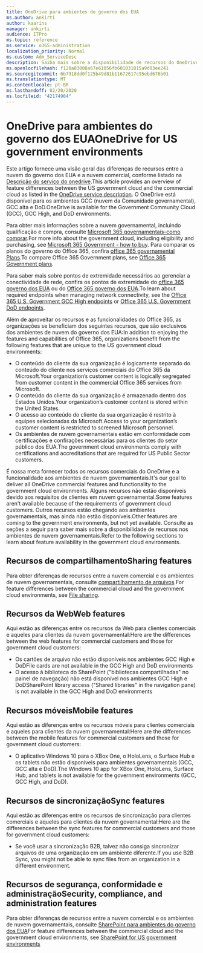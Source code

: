 ```yaml
---
title: OneDrive para ambientes do governo dos EUA
ms.author: ankirti
author: kaarins
manager: ankirti
audience: ITPro
ms.topic: reference
ms.service: o365-administration
localization_priority: Normal
ms.custom: Adm_ServiceDesc
description: Saiba mais sobre a disponibilidade de recursos do OneDrive para clientes de nuvem do governo dos EUA.
ms.openlocfilehash: f128a83008a67e61056fb601031815a9d83ee241
ms.sourcegitcommit: 6b7918dd0f125b49d81b11672617c95ebd676b01
ms.translationtype: MT
ms.contentlocale: pt-BR
ms.lasthandoff: 02/20/2020
ms.locfileid: "42174984"
---
```

# <a name="onedrive-for-us-government-environments"></a><span data-ttu-id="c7f75-103">OneDrive para ambientes do governo dos EUA</span><span class="sxs-lookup"><span data-stu-id="c7f75-103">OneDrive for US government environments</span></span>

<span data-ttu-id="c7f75-104">Este artigo fornece uma visão geral das diferenças de recursos entre a nuvem do governo dos EUA e a nuvem comercial, conforme listado na [Descrição do serviço do onedrive](/office365/servicedescriptions/onedrive-for-business-service-description).</span><span class="sxs-lookup"><span data-stu-id="c7f75-104">This article provides an overview of feature differences between the US government cloud and the commercial cloud as listed in the [OneDrive service description](/office365/servicedescriptions/onedrive-for-business-service-description).</span></span> <span data-ttu-id="c7f75-105">O OneDrive está disponível para os ambientes GCC (nuvem da Comunidade governamental), GCC alta e DoD.</span><span class="sxs-lookup"><span data-stu-id="c7f75-105">OneDrive is available for the Government Community Cloud (GCC), GCC High, and DoD environments.</span></span> 

<span data-ttu-id="c7f75-106">Para obter mais informações sobre a nuvem governamental, incluindo qualificação e compra, consulte [Microsoft 365 governamentais-como comprar](/office365/servicedescriptions/office-365-platform-service-description/office-365-us-government/microsoft-365-government-how-to-buy).</span><span class="sxs-lookup"><span data-stu-id="c7f75-106">For more info about the government cloud, including eligibility and purchasing, see [Microsoft 365 Government - how to buy](/office365/servicedescriptions/office-365-platform-service-description/office-365-us-government/microsoft-365-government-how-to-buy).</span></span> <span data-ttu-id="c7f75-107">Para comparar os planos do governo do Office 365, confira [office 365 governamental Plans](https://www.microsoft.com/microsoft-365/government/compare-office-365-government-plans?rtc=1#EligibilityRequirements).</span><span class="sxs-lookup"><span data-stu-id="c7f75-107">To compare Office 365 Government plans, see [Office 365 Government plans](https://www.microsoft.com/microsoft-365/government/compare-office-365-government-plans?rtc=1#EligibilityRequirements).</span></span>

<span data-ttu-id="c7f75-108">Para saber mais sobre pontos de extremidade necessários ao gerenciar a conectividade de rede, confira os pontos de extremidade do [office 365 governo dos EUA](/office365/enterprise/office-365-u-s-government-gcc-high-endpoints#sharepoint-online-and-onedrive-for-business) ou do [Office 365 governo dos EUA](/office365/enterprise/office-365-u-s-government-dod-endpoints#sharepoint-online-and-onedrive-for-business).</span><span class="sxs-lookup"><span data-stu-id="c7f75-108">To learn about required endpoints when managing network connectivity, see the [Office 365 U.S. Government GCC High endpoints](/office365/enterprise/office-365-u-s-government-gcc-high-endpoints#sharepoint-online-and-onedrive-for-business) or [Office 365 U.S. Government DoD endpoints](/office365/enterprise/office-365-u-s-government-dod-endpoints#sharepoint-online-and-onedrive-for-business).</span></span>

<span data-ttu-id="c7f75-109">Além de aproveitar os recursos e as funcionalidades do Office 365, as organizações se beneficiam dos seguintes recursos, que são exclusivos dos ambientes de nuvem do governo dos EUA:</span><span class="sxs-lookup"><span data-stu-id="c7f75-109">In addition to enjoying the features and capabilities of Office 365, organizations benefit from the following features that are unique to the US government cloud environments:</span></span>

-   <span data-ttu-id="c7f75-110">O conteúdo do cliente da sua organização é logicamente separado do conteúdo do cliente nos serviços comerciais do Office 365 da Microsoft.</span><span class="sxs-lookup"><span data-stu-id="c7f75-110">Your organization’s customer content is logically segregated from customer content in the commercial Office 365 services from Microsoft.</span></span>
-   <span data-ttu-id="c7f75-111">O conteúdo do cliente da sua organização é armazenado dentro dos Estados Unidos.</span><span class="sxs-lookup"><span data-stu-id="c7f75-111">Your organization’s customer content is stored within the United States.</span></span>
-   <span data-ttu-id="c7f75-112">O acesso ao conteúdo do cliente da sua organização é restrito à equipes selecionadas da Microsoft.</span><span class="sxs-lookup"><span data-stu-id="c7f75-112">Access to your organization’s customer content is restricted to screened Microsoft personnel.</span></span>
-   <span data-ttu-id="c7f75-113">Os ambientes de nuvem governamentais estão em conformidade com certificações e confirações necessárias para os clientes do setor público dos EUA.</span><span class="sxs-lookup"><span data-stu-id="c7f75-113">The government cloud environments comply with certifications and accreditations that are required for US Public Sector customers.</span></span>

<span data-ttu-id="c7f75-114">É nossa meta fornecer todos os recursos comerciais do OneDrive e a funcionalidade aos ambientes de nuvem governamentais.</span><span class="sxs-lookup"><span data-stu-id="c7f75-114">It's our goal to deliver all OneDrive commercial features and functionality to the government cloud environments.</span></span> <span data-ttu-id="c7f75-115">Alguns recursos não estão disponíveis devido aos requisitos de clientes em nuvem governamental.</span><span class="sxs-lookup"><span data-stu-id="c7f75-115">Some features aren't available because of the requirements of government cloud customers.</span></span> <span data-ttu-id="c7f75-116">Outros recursos estão chegando aos ambientes governamentais, mas ainda não estão disponíveis.</span><span class="sxs-lookup"><span data-stu-id="c7f75-116">Other features are coming to the government environments, but not yet available.</span></span> <span data-ttu-id="c7f75-117">Consulte as seções a seguir para saber mais sobre a disponibilidade de recursos nos ambientes de nuvem governamentais.</span><span class="sxs-lookup"><span data-stu-id="c7f75-117">Refer to the following sections to learn about feature availability in the government cloud environments.</span></span>

## <a name="sharing-features"></a><span data-ttu-id="c7f75-118">Recursos de compartilhamento</span><span class="sxs-lookup"><span data-stu-id="c7f75-118">Sharing features</span></span>

<span data-ttu-id="c7f75-119">Para obter diferenças de recursos entre a nuvem comercial e os ambientes de nuvem governamentais, consulte [compartilhamento de arquivos](/office365/servicedescriptions/office-365-platform-service-description/office-365-us-government/gcc-high-and-dod#file-sharing).</span><span class="sxs-lookup"><span data-stu-id="c7f75-119">For feature differences between the commercial cloud and the government cloud environments, see [File sharing](/office365/servicedescriptions/office-365-platform-service-description/office-365-us-government/gcc-high-and-dod#file-sharing).</span></span>

## <a name="web-features"></a><span data-ttu-id="c7f75-120">Recursos da Web</span><span class="sxs-lookup"><span data-stu-id="c7f75-120">Web features</span></span>

<span data-ttu-id="c7f75-121">Aqui estão as diferenças entre os recursos da Web para clientes comerciais e aqueles para clientes da nuvem governamental:</span><span class="sxs-lookup"><span data-stu-id="c7f75-121">Here are the differences between the web features for commercial customers and those for government cloud customers:</span></span>

- <span data-ttu-id="c7f75-122">Os cartões de arquivo não estão disponíveis nos ambientes GCC High e DoD</span><span class="sxs-lookup"><span data-stu-id="c7f75-122">File cards are not available in the GCC High and DoD environments</span></span>
- <span data-ttu-id="c7f75-123">O acesso à biblioteca do SharePoint ("bibliotecas compartilhadas" no painel de navegação) não está disponível nos ambientes GCC High e DoD</span><span class="sxs-lookup"><span data-stu-id="c7f75-123">SharePoint library access ("Shared libraries" in the navigation pane) is not available in the GCC High and DoD environments</span></span>

## <a name="mobile-features"></a><span data-ttu-id="c7f75-124">Recursos móveis</span><span class="sxs-lookup"><span data-stu-id="c7f75-124">Mobile features</span></span>

<span data-ttu-id="c7f75-125">Aqui estão as diferenças entre os recursos móveis para clientes comerciais e aqueles para clientes da nuvem governamental:</span><span class="sxs-lookup"><span data-stu-id="c7f75-125">Here are the differences between the mobile features for commercial customers and those for government cloud customers:</span></span>

- <span data-ttu-id="c7f75-126">O aplicativo Windows 10 para o XBox One, o HoloLens, o Surface Hub e os tablets não estão disponíveis para ambientes governamentais (GCC, GCC alta e DoD).</span><span class="sxs-lookup"><span data-stu-id="c7f75-126">The Windows 10 app for XBox One, HoloLens, Surface Hub, and tablets is not available for the government environments (GCC, GCC High, and DoD).</span></span>

## <a name="sync-features"></a><span data-ttu-id="c7f75-127">Recursos de sincronização</span><span class="sxs-lookup"><span data-stu-id="c7f75-127">Sync features</span></span>

<span data-ttu-id="c7f75-128">Aqui estão as diferenças entre os recursos de sincronização para clientes comerciais e aqueles para clientes da nuvem governamental:</span><span class="sxs-lookup"><span data-stu-id="c7f75-128">Here are the differences between the sync features for commercial customers and those for government cloud customers:</span></span>

- <span data-ttu-id="c7f75-129">Se você usar a sincronização B2B, talvez não consiga sincronizar arquivos de uma organização em um ambiente diferente.</span><span class="sxs-lookup"><span data-stu-id="c7f75-129">If you use B2B Sync, you might not be able to sync files from an organization in a different environment.</span></span>

## <a name="security-compliance-and-administration-features"></a><span data-ttu-id="c7f75-130">Recursos de segurança, conformidade e administração</span><span class="sxs-lookup"><span data-stu-id="c7f75-130">Security, compliance, and administration features</span></span>

<span data-ttu-id="c7f75-131">Para obter diferenças de recursos entre a nuvem comercial e os ambientes de nuvem governamentais, consulte [SharePoint para ambientes do governo dos EUA](sharepoint.md)</span><span class="sxs-lookup"><span data-stu-id="c7f75-131">For feature differences between the commercial cloud and the government cloud environments, see [SharePoint for US government environments](sharepoint.md)</span></span>


